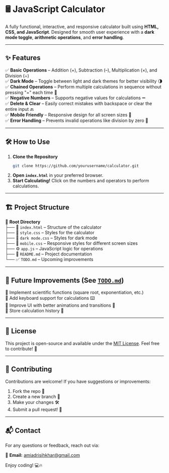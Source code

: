 
# 🖩 JavaScript Calculator  

A fully functional, interactive, and responsive calculator built using **HTML, CSS, and JavaScript**. Designed for smooth user experience with a **dark mode toggle**, **arithmetic operations**, and **error handling**.

---

## ✨ Features  

✅ **Basic Operations** – Addition (+), Subtraction (–), Multiplication (×), and Division (÷)  
✅ **Dark Mode** – Toggle between light and dark themes for better visibility 🌗  
✅ **Chained Operations** – Perform multiple calculations in sequence without pressing "=" each time 🔄  
✅ **Negative Numbers** – Supports negative values for calculations ➖  
✅ **Delete & Clear** – Easily correct mistakes with backspace or clear the entire input 🔙  
✅ **Mobile Friendly** – Responsive design for all screen sizes 📱  
✅ **Error Handling** – Prevents invalid operations like division by zero 🚫  

---

## 🛠 How to Use  

1. **Clone the Repository**  
   ```sh
   git clone https://github.com/yourusername/calculator.git
   ```
2. **Open `index.html`** in your preferred browser.  
3. **Start Calculating!** Click on the numbers and operators to perform calculations.  

---

## 🏗 Project Structure  

📂 **Root Directory**  
├── 📄 `index.html` – Structure of the calculator  
├── 🎨 `style.css` – Styles for the calculator  
├── 🌙 `dark mode.css` – Styles for dark mode  
├── 📱 `mobile.css` – Responsive styles for different screen sizes  
├── ⚙️ `app.js` – JavaScript logic for operations  
├── 📝 `README.md` – Project documentation  
└── ✅ `TODO.md` – Upcoming improvements  

---

## 🚀 Future Improvements (See [`TODO.md`](TODO.md))  

🔹 Implement scientific functions (square root, exponentiation, etc.)  
🔹 Add keyboard support for calculations ⌨️  
🔹 Improve UI with better animations and transitions 🎨  
🔹 Store calculation history 📝  

---

## 📜 License  

This project is open-source and available under the [MIT License](LICENSE). Feel free to contribute! 🤝  

---

## 🤝 Contributing  

Contributions are welcome! If you have suggestions or improvements:  

1. Fork the repo 🍴  
2. Create a new branch 🔀  
3. Make your changes 🛠  
4. Submit a pull request! 🚀  

---

## 📬 Contact  

For any questions or feedback, reach out via:  

📧 **Email:** amiadrisihkhar@gmail.com  

Enjoy coding! 💻🔥
